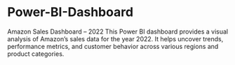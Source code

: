 # Power-BI-Dashboard
 Amazon Sales Dashboard – 2022 This Power BI dashboard provides a visual analysis of Amazon’s sales data for the year 2022. It helps uncover trends, performance metrics, and customer behavior across various regions and product categories.
